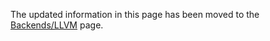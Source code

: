 
The updated information in this page has been moved to the [Backends/LLVM](commentary/compiler/backends/llvm#llvm-back-end-design) page.

